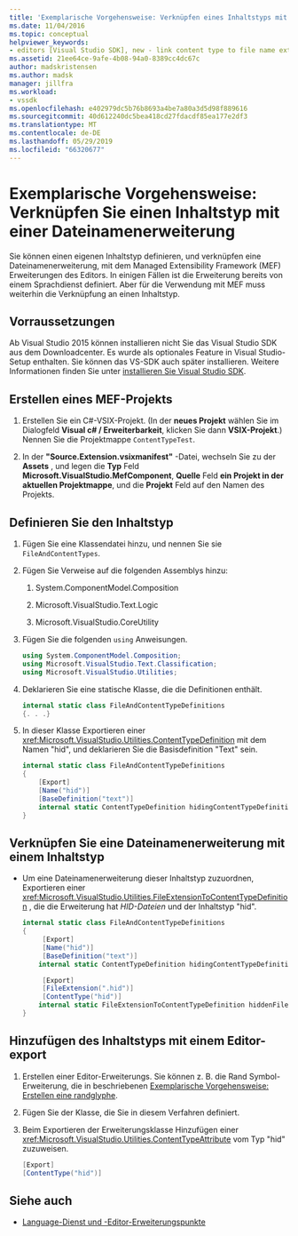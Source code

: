 ```yaml
---
title: 'Exemplarische Vorgehensweise: Verknüpfen eines Inhaltstyps mit einer Dateinamenerweiterung | Microsoft-Dokumentation'
ms.date: 11/04/2016
ms.topic: conceptual
helpviewer_keywords:
- editors [Visual Studio SDK], new - link content type to file name extension
ms.assetid: 21ee64ce-9afe-4b08-94a0-8389cc4dc67c
author: madskristensen
ms.author: madsk
manager: jillfra
ms.workload:
- vssdk
ms.openlocfilehash: e402979dc5b76b8693a4be7a80a3d5d98f889616
ms.sourcegitcommit: 40d612240dc5bea418cd27fdacdf85ea177e2df3
ms.translationtype: MT
ms.contentlocale: de-DE
ms.lasthandoff: 05/29/2019
ms.locfileid: "66320677"
---
```

# <a name="walkthrough-link-a-content-type-to-a-file-name-extension"></a>Exemplarische Vorgehensweise: Verknüpfen Sie einen Inhaltstyp mit einer Dateinamenerweiterung
Sie können einen eigenen Inhaltstyp definieren, und verknüpfen eine Dateinamenerweiterung, mit dem Managed Extensibility Framework (MEF) Erweiterungen des Editors. In einigen Fällen ist die Erweiterung bereits von einem Sprachdienst definiert. Aber für die Verwendung mit MEF muss weiterhin die Verknüpfung an einen Inhaltstyp.

## <a name="prerequisites"></a>Vorraussetzungen
 Ab Visual Studio 2015 können installieren nicht Sie das Visual Studio SDK aus dem Downloadcenter. Es wurde als optionales Feature in Visual Studio-Setup enthalten. Sie können das VS-SDK auch später installieren. Weitere Informationen finden Sie unter [installieren Sie Visual Studio SDK](../extensibility/installing-the-visual-studio-sdk.md).

## <a name="create-a-mef-project"></a>Erstellen eines MEF-Projekts

1. Erstellen Sie ein C#-VSIX-Projekt. (In der **neues Projekt** wählen Sie im Dialogfeld **Visual c# / Erweiterbarkeit**, klicken Sie dann **VSIX-Projekt**.) Nennen Sie die Projektmappe `ContentTypeTest`.

2. In der **"Source.Extension.vsixmanifest"** -Datei, wechseln Sie zu der **Assets** , und legen die **Typ** Feld **Microsoft.VisualStudio.MefComponent**, **Quelle** Feld **ein Projekt in der aktuellen Projektmappe**, und die **Projekt** Feld auf den Namen des Projekts.

## <a name="define-the-content-type"></a>Definieren Sie den Inhaltstyp

1. Fügen Sie eine Klassendatei hinzu, und nennen Sie sie `FileAndContentTypes`.

2. Fügen Sie Verweise auf die folgenden Assemblys hinzu:

    1. System.ComponentModel.Composition

    2. Microsoft.VisualStudio.Text.Logic

    3. Microsoft.VisualStudio.CoreUtility

3. Fügen Sie die folgenden `using` Anweisungen.

    ```csharp
    using System.ComponentModel.Composition;
    using Microsoft.VisualStudio.Text.Classification;
    using Microsoft.VisualStudio.Utilities;

    ```

4. Deklarieren Sie eine statische Klasse, die die Definitionen enthält.

    ```csharp
    internal static class FileAndContentTypeDefinitions
    {. . .}
    ```

5. In dieser Klasse Exportieren einer <xref:Microsoft.VisualStudio.Utilities.ContentTypeDefinition> mit dem Namen "hid", und deklarieren Sie die Basisdefinition "Text" sein.

    ```csharp
    internal static class FileAndContentTypeDefinitions
    {
        [Export]
        [Name("hid")]
        [BaseDefinition("text")]
        internal static ContentTypeDefinition hidingContentTypeDefinition;
    }
    ```

## <a name="link-a-file-name-extension-to-a-content-type"></a>Verknüpfen Sie eine Dateinamenerweiterung mit einem Inhaltstyp

- Um eine Dateinamenerweiterung dieser Inhaltstyp zuzuordnen, Exportieren einer <xref:Microsoft.VisualStudio.Utilities.FileExtensionToContentTypeDefinition> , die die Erweiterung hat *HID-Dateien* und der Inhaltstyp "hid".

    ```csharp
    internal static class FileAndContentTypeDefinitions
    {
         [Export]
         [Name("hid")]
         [BaseDefinition("text")]
        internal static ContentTypeDefinition hidingContentTypeDefinition;

         [Export]
         [FileExtension(".hid")]
         [ContentType("hid")]
        internal static FileExtensionToContentTypeDefinition hiddenFileExtensionDefinition;
    }
    ```

## <a name="add-the-content-type-to-an-editor-export"></a>Hinzufügen des Inhaltstyps mit einem Editor-export

1. Erstellen einer Editor-Erweiterungs. Sie können z. B. die Rand Symbol-Erweiterung, die in beschriebenen [Exemplarische Vorgehensweise: Erstellen eine randglyphe](../extensibility/walkthrough-creating-a-margin-glyph.md).

2. Fügen Sie der Klasse, die Sie in diesem Verfahren definiert.

3. Beim Exportieren der Erweiterungsklasse Hinzufügen einer <xref:Microsoft.VisualStudio.Utilities.ContentTypeAttribute> vom Typ "hid" zuzuweisen.

    ```csharp
    [Export]
    [ContentType("hid")]
    ```

## <a name="see-also"></a>Siehe auch
- [Language-Dienst und -Editor-Erweiterungspunkte](../extensibility/language-service-and-editor-extension-points.md)